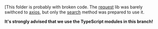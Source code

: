 [This folder is probably with broken code. The [request](https://www.npmjs.com/package/request) lib was barely swithced to [axios](https://axios-http.com/), but only the [search](./lib/search.js) method was prepared to use it.

**It's strongly advised that we use the TypeScript modules in this branch!**